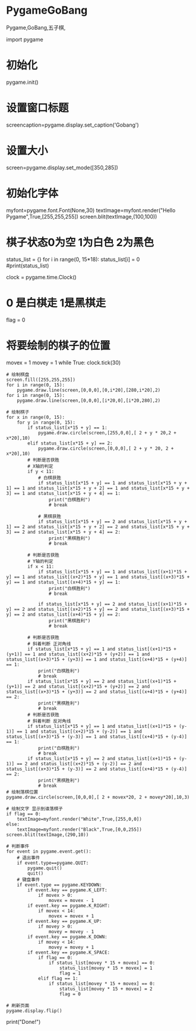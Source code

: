 # PygameGoBang
Pygame,GoBang,五子棋,

import pygame

# 初始化
pygame.init()
# 设置窗口标题
screencaption=pygame.display.set_caption('Gobang')
# 设置大小
screen=pygame.display.set_mode([350,285])

# 初始化字体
myfont=pygame.font.Font(None,30)
textImage=myfont.render("Hello Pygame",True,[255,255,255])
screen.blit(textImage,(100,100))

# 棋子状态0为空 1为白色 2为黑色
status_list = {}
for i in range(0, 15*18):
    status_list[i] = 0  
#print(status_list)

clock = pygame.time.Clock()

# 0 是白棋走 1是黑棋走
flag = 0
# 将要绘制的棋子的位置
movex = 1
movey = 1
while True:
    clock.tick(30)
    
    # 绘制棋盘
    screen.fill([255,255,255])
    for i in range(0, 15):
        pygame.draw.line(screen,[0,0,0],[0,i*20],[280,i*20],2)
    for i in range(0, 15):
        pygame.draw.line(screen,[0,0,0],[i*20,0],[i*20,280],2)
    
    # 绘制棋子
    for x in range(0, 15):
        for y in range(0, 15):
            if status_list[x*15 + y] == 1:
                pygame.draw.circle(screen,[255,0,0],[ 2 + y * 20,2 + x*20],10)
            elif status_list[x*15 + y] == 2:
                pygame.draw.circle(screen,[0,0,0],[ 2 + y * 20, 2 + x*20],10)
            # 判断是否获胜
            # X轴的判定
            if y < 11:
                # 白棋获胜
                if status_list[x*15 + y] == 1 and status_list[x*15 + y + 1] == 1 and status_list[x*15 + y + 2] == 1 and status_list[x*15 + y + 3] == 1 and status_list[x*15 + y + 4] == 1:
                    print("白棋胜利")
                    # break
                    
                # 黑棋获胜
                if status_list[x*15 + y] == 2 and status_list[x*15 + y + 1] == 2 and status_list[x*15 + y + 2] == 2 and status_list[x*15 + y + 3] == 2 and status_list[x*15 + y + 4] == 2:
                    print("黑棋胜利")
                    # break

            # 判断是否获胜
            # Y轴的判定
            if x < 11:
                if status_list[x*15 + y] == 1 and status_list[(x+1)*15 + y] == 1 and status_list[(x+2)*15 + y] == 1 and status_list[(x+3)*15 + y] == 1 and status_list[(x+4)*15 + y] == 1:
                    print("白棋胜利")
                    # break
                    
                if status_list[x*15 + y] == 2 and status_list[(x+1)*15 + y] == 2 and status_list[(x+2)*15 + y] == 2 and status_list[(x+3)*15 + y] == 2 and status_list[(x+4)*15 + y] == 2:
                    print("黑棋胜利")
                    # break

            # 判断是否获胜
            # 斜着判断 正对角线
            if status_list[x*15 + y] == 1 and status_list[(x+1)*15 + (y+1)] == 1 and status_list[(x+2)*15 + (y+2)] == 1 and status_list[(x+3)*15 + (y+3)] == 1 and status_list[(x+4)*15 + (y+4)] == 1:
                print("白棋胜利")
                # break
            if status_list[x*15 + y] == 2 and status_list[(x+1)*15 + (y+1)] == 2 and status_list[(x+2)*15 + (y+2)] == 2 and status_list[(x+3)*15 + (y+3)] == 2 and status_list[(x+4)*15 + (y+4)] == 2:
                print("黑棋胜利")
                # break
            # 判断是否获胜
            # 斜着判断 反对角线
            if status_list[x*15 + y] == 1 and status_list[(x+1)*15 + (y-1)] == 1 and status_list[(x+2)*15 + (y-2)] == 1 and status_list[(x+3)*15 + (y-3)] == 1 and status_list[(x+4)*15 + (y-4)] == 1:
                print("白棋胜利")
                # break
            if status_list[x*15 + y] == 2 and status_list[(x+1)*15 + (y-1)] == 2 and status_list[(x+2)*15 + (y-2)] == 2 and status_list[(x+3)*15 + (y-3)] == 2 and status_list[(x+4)*15 + (y-4)] == 2:
                print("黑棋胜利")
                # break
    # 绘制落棋位置
    pygame.draw.circle(screen,[0,0,0],[ 2 + movex*20, 2 + movey*20],10,3)
    
    # 绘制文字 显示到谁落棋子
    if flag == 0: 
        textImage=myfont.render("White",True,[255,0,0])
    else:
        textImage=myfont.render("Black",True,[0,0,255])
    screen.blit(textImage,(290,10))
	
    # 判断事件
    for event in pygame.event.get():
        # 退出事件
        if event.type==pygame.QUIT:
            pygame.quit()
            quit()
        # 键盘事件
        if event.type == pygame.KEYDOWN:
            if event.key == pygame.K_LEFT:
                if movex > 0:
                    movex = movex - 1
            if event.key == pygame.K_RIGHT:
                if movex < 14:
                    movex = movex + 1
            if event.key == pygame.K_UP:
                if movey > 0:
                    movey = movey - 1
            if event.key == pygame.K_DOWN:
                if movey < 14:
                    movey = movey + 1
            if event.key == pygame.K_SPACE:
                if flag == 0:
                    if status_list[movey * 15 + movex] == 0:
                        status_list[movey * 15 + movex] = 1
                        flag = 1
                elif flag == 1:
                    if status_list[movey * 15 + movex] == 0:
                        status_list[movey * 15 + movex] = 2
                        flag = 0

    # 刷新页面
    pygame.display.flip()
print("Done!")

